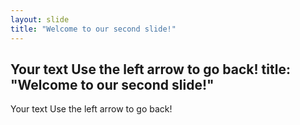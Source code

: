 ```yaml
---
layout: slide
title: "Welcome to our second slide!"
---
```

Your text
Use the left arrow to go back!
title: "Welcome to our second slide!"
---
Your text
Use the left arrow to go back!
